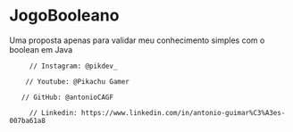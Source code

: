 # JogoBooleano
Uma proposta apenas para validar meu conhecimento simples com o boolean em Java

         // Instagram: @pikdev_

	    // Youtube: @Pikachu Gamer

	   // GitHub: @antonioCAGF

         // Linkedin: https://www.linkedin.com/in/antonio-guimar%C3%A3es-007ba61a8
